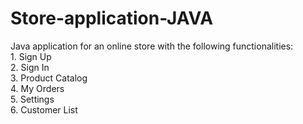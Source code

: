# Store-application-JAVA
Java application for an online store with the following functionalities:<br>
    1. Sign Up <br>
    2. Sign In <br>
    3. Product Catalog <br>
    4. My Orders <br>
    5. Settings <br>
    6. Customer List <br>
